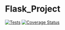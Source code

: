 # Flask_Project

[![Tests](https://github.com/sirtimrod/Flask_Project/actions/workflows/app_test.yml/badge.svg?branch=develop)](https://github.com/sirtimrod/Flask_Project/actions/workflows/app_test.yml)
[![Coverage Status](https://coveralls.io/repos/github/sirtimrod/Flask_Project/badge.svg?branch=main)](https://coveralls.io/github/sirtimrod/Flask_Project?branch=main)